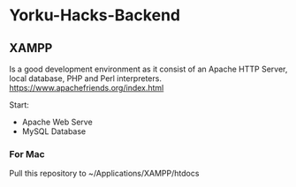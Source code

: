# Yorku-Hacks-Backend


## XAMPP
Is a good development environment as it consist of an Apache HTTP Server, local database, PHP and Perl interpreters.
https://www.apachefriends.org/index.html

Start:
- Apache Web Serve
- MySQL Database

### For Mac
Pull this repository to ~/Applications/XAMPP/htdocs
